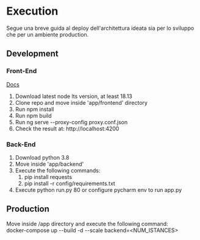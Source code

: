 # Execution
Segue una breve guida al deploy dell'architettura ideata sia per lo sviluppo che per un ambiente production.
## Development
### Front-End
[Docs](/app/frontend/docs.md)
1) Download latest node lts version, at least 18.13
2) Clone repo and move inside 'app/frontend' directory
3) Run npm install
4) Run npm build
5) Run ng serve --proxy-config proxy.conf.json
6) Check the result at: http://localhost:4200
### Back-End
1) Download python 3.8
2) Move inside 'app/backend'
3) Execute the following commands:
   1) pip install requests 
   2) pip install -r config/requirements.txt
4) Execute python run.py 80 or configure pycharm env to run app.py
## Production
Move inside /app directory and execute the following command:
<br>
docker-compose up --build -d --scale backend=<NUM_ISTANCES>
